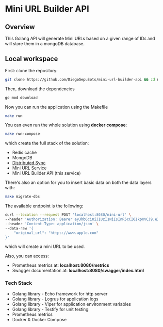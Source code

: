 # Mini URL Builder API

## Overview

This Golang API will generate Mini URLs based on a given range of IDs
and will store them in a mongoDB database.

## Local workspace

First: clone the repository:

```bash
git clone https://github.com/DiegoSepuSoto/mini-url-builder-api && cd mini-url-builder-api
```

Then, download the dependencies

```bash
go mod download
```

Now you can run the application using the Makefile

```bash
make run
```

You can even run the whole solution using **docker compose**:

```bash
make run-compose
```

which create the full stack of the solution:
- Redis cache
- MongoDB
- [Distributed Sync](https://github.com/DiegoSepuSoto/distributed-sync-mock)
- [Mini URL Service](https://github.com/DiegoSepuSoto/mini-url-service)
- Mini URL Builder API (this service)

There's also an option for you to insert basic data on both the data layers with:

```bash
make migrate-dbs
```

The available endpoint is the following:

```bash
curl --location --request POST 'localhost:8080/mini-url' \
--header 'Authorization: Bearer eyJhbGciOiJIUzI1NiIsInR5cCI6IkpXVCJ9.e30.8x2hIBGylPBtKnAoEP8wJqqXbXaQyOK0z8bjpasZGfo' \
--header 'Content-Type: application/json' \
--data-raw '{
    "original_url": "https://www.apple.com"
}'
```

which will create a mini URL to be used.

Also, you can access:

- Prometheus metrics at: **localhost:8080/metrics**
- Swagger documentation at: **localhost:8080/swagger/index.html**

### Tech Stack

- Golang library - Echo framework for http server
- Golang library - Logrus for application logs
- Golang library - Viper for application environment variables
- Golang library - Testify for unit testing
- Prometheus metrics
- Docker & Docker Compose
